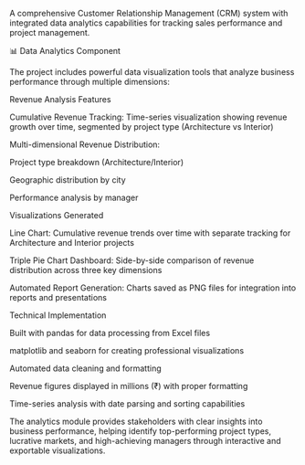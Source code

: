 A comprehensive Customer Relationship Management (CRM) system with integrated data analytics capabilities for tracking sales performance and project management.

📊 Data Analytics Component

The project includes powerful data visualization tools that analyze business performance through multiple dimensions:

Revenue Analysis Features

Cumulative Revenue Tracking: Time-series visualization showing revenue growth over time, segmented by project type (Architecture vs Interior)

Multi-dimensional Revenue Distribution:

Project type breakdown (Architecture/Interior)

Geographic distribution by city

Performance analysis by manager

Visualizations Generated

Line Chart: Cumulative revenue trends over time with separate tracking for Architecture and Interior projects

Triple Pie Chart Dashboard: Side-by-side comparison of revenue distribution across three key dimensions

Automated Report Generation: Charts saved as PNG files for integration into reports and presentations

Technical Implementation

Built with pandas for data processing from Excel files

matplotlib and seaborn for creating professional visualizations

Automated data cleaning and formatting

Revenue figures displayed in millions (₹) with proper formatting

Time-series analysis with date parsing and sorting capabilities

The analytics module provides stakeholders with clear insights into business performance, helping identify top-performing project types, lucrative markets, and high-achieving managers through interactive and exportable visualizations.
